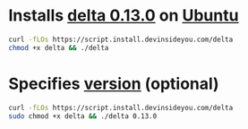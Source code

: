 # Installs [delta 0.13.0](https://github.com/dandavison/delta) on [Ubuntu](https://www.ubuntu.com/)

```bash
curl -fLOs https://script.install.devinsideyou.com/delta
chmod +x delta && ./delta
```

# Specifies [version](https://github.com/dandavison/delta/releases) (optional)

```bash
curl -fLOs https://script.install.devinsideyou.com/delta
sudo chmod +x delta && ./delta 0.13.0
```

